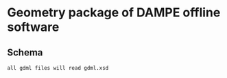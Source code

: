 
#   Geometry package of DAMPE offline software

##   Schema

    all gdml files will read gdml.xsd

